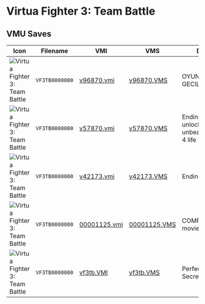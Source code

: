 # Virtua Fighter 3: Team Battle

## VMU Saves

| Icon | Filename | VMI | VMS | Description |
|------|----------|-----|-----|-------------|
| ![Virtua Fighter 3: Team Battle](../icons/VF3TB0000000.GIF) | `VF3TB0000000` | [v96870.vmi](v96870.vmi) | [v96870.VMS](v96870.VMS) | OYUN FULL GECILDI(EUROPE)
| ![Virtua Fighter 3: Team Battle](../icons/VF3TB0000000.GIF) | `VF3TB0000000` | [v57870.vmi](v57870.vmi) | [v57870.VMS](v57870.VMS) | Ending movie unlocked plus unbeatablerecords.VF 4 life 
| ![Virtua Fighter 3: Team Battle](../icons/VF3TB0000000.GIF) | `VF3TB0000000` | [v42173.vmi](v42173.vmi) | [v42173.VMS](v42173.VMS) | Ending unlocked! 
| ![Virtua Fighter 3: Team Battle](../icons/VF3TB0000000.GIF) | `VF3TB0000000` | [00001125.vmi](00001125.vmi) | [00001125.VMS](00001125.VMS) | COMPLETE! Ending movie unlocked. 
| ![Virtua Fighter 3: Team Battle](../icons/VF3TB0000000.GIF) | `VF3TB0000000` | [vf3tb.VMI](vf3tb.VMI) | [vf3tb.VMS](vf3tb.VMS) | Perfect Save! All Secret Open!
